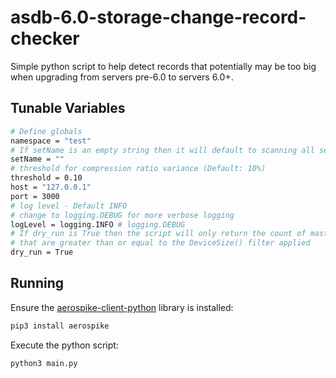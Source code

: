 # asdb-6.0-storage-change-record-checker
Simple python script to help detect records that potentially may be too big when upgrading from servers pre-6.0 to servers 6.0+.

## Tunable Variables
```bash
# Define globals
namespace = "test"
# If setName is an empty string then it will default to scanning all sets in the namespace
setName = ""
# threshold for compression ratio variance (Default: 10%)
threshold = 0.10
host = "127.0.0.1"
port = 3000
# log level - Default INFO
# change to logging.DEBUG for more verbose logging
logLevel = logging.INFO # logging.DEBUG
# If dry_run is True then the script will only return the count of master objects on each node
# that are greater than or equal to the DeviceSize() filter applied
dry_run = True
```

## Running
Ensure the [aerospike-client-python](https://github.com/aerospike/aerospike-client-python) library is installed:
```bash
pip3 install aerospike
```

Execute the python script:
```bash
python3 main.py
```
